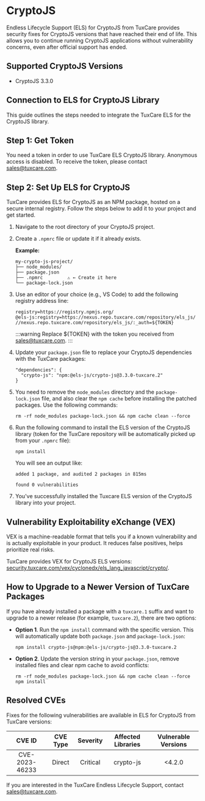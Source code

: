 # CryptoJS

Endless Lifecycle Support (ELS) for CryptoJS from TuxCare provides security fixes for CryptoJS versions that have reached their end of life. This allows you to continue running CryptoJS applications without vulnerability concerns, even after official support has ended.


## Supported CryptoJS Versions

* CryptoJS 3.3.0

## Connection to ELS for CryptoJS Library

This guide outlines the steps needed to integrate the TuxCare ELS for the CryptoJS library.

## Step 1: Get Token

You need a token in order to use TuxCare ELS CryptoJS library. Anonymous access is disabled. To receive the token, please contact [sales@tuxcare.com](mailto:sales@tuxcare.com).

## Step 2: Set Up ELS for CryptoJS

TuxCare provides ELS for CryptoJS as an NPM package, hosted on a secure internal registry. Follow the steps below to add it to your project and get started.

1. Navigate to the root directory of your CryptoJS project.
2. Create a `.npmrc` file or update it if it already exists.

   **Example:**

   ```text
   my-crypto-js-project/
   ├── node_modules/
   ├── package.json
   ├── .npmrc         ⚠️ ← Create it here
   └── package-lock.json
   ```

3. Use an editor of your choice (e.g., VS Code) to add the following registry address line:

   <CodeWithCopy>

   ```text
   registry=https://registry.npmjs.org/
   @els-js:registry=https://nexus.repo.tuxcare.com/repository/els_js/
   //nexus.repo.tuxcare.com/repository/els_js/:_auth=${TOKEN}
   ```

   </CodeWithCopy>

   :::warning
   Replace ${TOKEN} with the token you received from [sales@tuxcare.com](mailto:sales@tuxcare.com).
   :::

4. Update your `package.json` file to replace your CryptoJS dependencies with the TuxCare packages:

   <CodeWithCopy>

   ```text
   "dependencies": {
     "crypto-js": "npm:@els-js/crypto-js@3.3.0-tuxcare.2"
   }
   ```

   </CodeWithCopy>

5. You need to remove the `node_modules` directory and the `package-lock.json` file, and also clear the `npm cache` before installing the patched packages. Use the following commands:
   
   <CodeWithCopy>

   ```text
   rm -rf node_modules package-lock.json && npm cache clean --force
   ```

   </CodeWithCopy>

6. Run the following command to install the ELS version of the CryptoJS library (token for the TuxCare repository will be automatically picked up from your `.npmrc` file):

   <CodeWithCopy>

   ```text
   npm install
   ```

   </CodeWithCopy>

   You will see an output like:

   ```text
   added 1 package, and audited 2 packages in 815ms

   found 0 vulnerabilities
   ```

7. You've successfully installed the Tuxcare ELS version of the CryptoJS library into your project.

## Vulnerability Exploitability eXchange (VEX) 

VEX is a machine-readable format that tells you if a known vulnerability and is actually exploitable in your product. It reduces false positives, helps prioritize real risks.

TuxCare provides VEX for CryptoJS ELS versions: [security.tuxcare.com/vex/cyclonedx/els_lang_javascript/crypto/](https://security.tuxcare.com/vex/cyclonedx/els_lang_javascript/crypto/).

## How to Upgrade to a Newer Version of TuxCare Packages

If you have already installed a package with a `tuxcare.1` suffix and want to upgrade to a newer release (for example, `tuxcare.2`), there are two options:

* **Option 1**. Run the `npm install` command with the specific version. This will automatically update both `package.json` and `package-lock.json`:

  <CodeWithCopy>

  ```text
  npm install crypto-js@npm:@els-js/crypto-js@3.3.0-tuxcare.2
  ```

  </CodeWithCopy>

* **Option 2**. Update the version string in your `package.json`, remove installed files and clear npm cache to avoid conflicts:

  <CodeWithCopy>

  ```text
  rm -rf node_modules package-lock.json && npm cache clean --force
  npm install
  ```

  </CodeWithCopy>

## Resolved CVEs

Fixes for the following vulnerabilities are available in ELS for CryptoJS from TuxCare versions:

| CVE ID         | CVE Type | Severity | Affected Libraries |    Vulnerable Versions    |
| :------------: | :------: |:--------:|:------------------:|:------------------------:|
| CVE-2023-46233 | Direct   | Critical |       crypto-js       | <4.2.0 |

If you are interested in the TuxCare Endless Lifecycle Support, contact [sales@tuxcare.com](mailto:sales@tuxcare.com).

